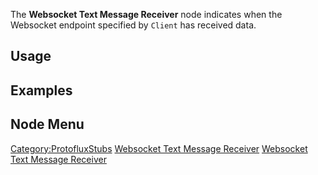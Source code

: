 <languages></languages> <translate>

The **Websocket Text Message Receiver** node indicates when the
Websocket endpoint specified by `Client` has received data.

## Usage

## Examples

## Node Menu

</translate>

[Category:ProtofluxStubs](Category:ProtofluxStubs "wikilink") [Websocket
Text Message Receiver](Category:Protoflux{{#translation:}} "wikilink")
[Websocket Text Message
Receiver](Category:Protoflux:Network:Websocket{{#translation:}} "wikilink")